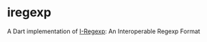 # iregexp
A Dart implementation of [I-Regexp]: An Interoperable Regexp Format


[I-Regexp]: https://datatracker.ietf.org/doc/html/draft-ietf-jsonpath-iregexp-04
